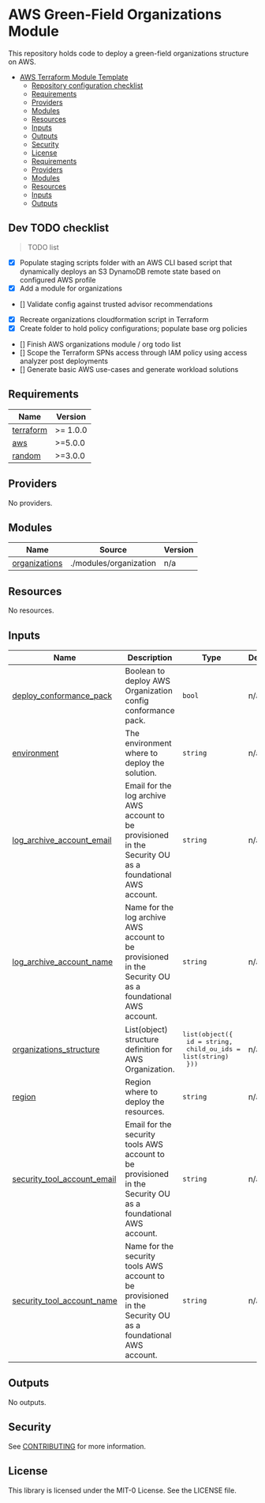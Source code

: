 # AWS Green-Field Organizations Module

<!-- [![Checkov](https://github.com/aws-samples/aws-terraform-template/actions/workflows/checkov.yml/badge.svg)](https://github.com/aws-samples/aws-terraform-template/actions/workflows/checkov.yml)
[![TFLint](https://github.com/aws-samples/aws-terraform-template/actions/workflows/tflint.yml/badge.svg)](https://github.com/aws-samples/aws-terraform-template/actions/workflows/tflint.yml)
[![terraform-docs](https://github.com/aws-samples/aws-terraform-template/actions/workflows/terraform-docs.yml/badge.svg)](https://github.com/aws-samples/aws-terraform-template/actions/workflows/terraform-docs.yml)
[![Terratest PR](https://github.com/aws-samples/aws-terraform-template/actions/workflows/terratest-pr.yml/badge.svg)](https://github.com/aws-samples/aws-terraform-template/actions/workflows/terratest-pr.yml) -->

This repository holds code to deploy a green-field organizations structure on AWS.

<!-- TOC -->

- [AWS Terraform Module Template](#aws-terraform-module-template)
  - [Repository configuration checklist](#repository-configuration-checklist)
  - [Requirements](#requirements)
  - [Providers](#providers)
  - [Modules](#modules)
  - [Resources](#resources)
  - [Inputs](#inputs)
  - [Outputs](#outputs)
  - [Security](#security)
  - [License](#license)
  - [Requirements](#requirements)
  - [Providers](#providers)
  - [Modules](#modules)
  - [Resources](#resources)
  - [Inputs](#inputs)
  - [Outputs](#outputs)

<!-- /TOC -->

## Dev TODO checklist

> TODO list

- [X] Populate staging scripts folder with an AWS CLI based script that dynamically deploys an S3 DynamoDB remote state based on configured AWS profile
- [X] Add a module for organizations
- [] Validate config against trusted advisor recommendations
- [X] Recreate organizations cloudformation script in Terraform
- [X] Create folder to hold policy configurations; populate base org policies
- [] Finish AWS organizations module / org todo list
- [] Scope the Terraform SPNs access through IAM policy using access analyzer post deployments
- [] Generate basic AWS use-cases and generate workload solutions

<!-- BEGIN_TF_DOCS -->
## Requirements

| Name | Version |
|------|---------|
| <a name="requirement_terraform"></a> [terraform](#requirement\_terraform) | >= 1.0.0 |
| <a name="requirement_aws"></a> [aws](#requirement\_aws) | >=5.0.0 |
| <a name="requirement_random"></a> [random](#requirement\_random) | >=3.0.0 |

## Providers

No providers.

## Modules

| Name | Source | Version |
|------|--------|---------|
| <a name="module_organizations"></a> [organizations](#module\_organizations) | ./modules/organization | n/a |

## Resources

No resources.

## Inputs

| Name | Description | Type | Default | Required |
|------|-------------|------|---------|:--------:|
| <a name="input_deploy_conformance_pack"></a> [deploy\_conformance\_pack](#input\_deploy\_conformance\_pack) | Boolean to deploy AWS Organization config conformance pack. | `bool` | n/a | yes |
| <a name="input_environment"></a> [environment](#input\_environment) | The environment where to deploy the solution. | `string` | n/a | yes |
| <a name="input_log_archive_account_email"></a> [log\_archive\_account\_email](#input\_log\_archive\_account\_email) | Email for the log archive AWS account to be provisioned in the Security OU as a foundational AWS account. | `string` | n/a | yes |
| <a name="input_log_archive_account_name"></a> [log\_archive\_account\_name](#input\_log\_archive\_account\_name) | Name for the log archive AWS account to be provisioned in the Security OU as a foundational AWS account. | `string` | n/a | yes |
| <a name="input_organizations_structure"></a> [organizations\_structure](#input\_organizations\_structure) | List(object) structure definition for AWS Organization. | <pre>list(object({<br>    id           = string,<br>    child_ou_ids = list(string)<br>  }))</pre> | n/a | yes |
| <a name="input_region"></a> [region](#input\_region) | Region where to deploy the resources. | `string` | n/a | yes |
| <a name="input_security_tool_account_email"></a> [security\_tool\_account\_email](#input\_security\_tool\_account\_email) | Email for the security tools AWS account to be provisioned in the Security OU as a foundational AWS account. | `string` | n/a | yes |
| <a name="input_security_tool_account_name"></a> [security\_tool\_account\_name](#input\_security\_tool\_account\_name) | Name for the security tools AWS account to be provisioned in the Security OU as a foundational AWS account. | `string` | n/a | yes |

## Outputs

No outputs.
<!-- END_TF_DOCS -->

## Security

See [CONTRIBUTING](CONTRIBUTING.md#security-issue-notifications) for more information.

## License

This library is licensed under the MIT-0 License. See the LICENSE file.
